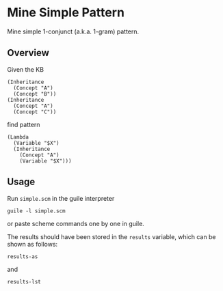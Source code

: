 # Mine Simple Pattern

Mine simple 1-conjunct (a.k.a. 1-gram) pattern.

## Overview

Given the KB
```
(Inheritance
  (Concept "A")
  (Concept "B"))
(Inheritance
  (Concept "A")
  (Concept "C"))
```
find pattern
```
(Lambda
  (Variable "$X")
  (Inheritance
    (Concept "A")
    (Variable "$X")))
```

## Usage

Run `simple.scm` in the guile interpreter

```
guile -l simple.scm
```

or paste scheme commands one by one in guile.

The results should have been stored in the `results` variable, which
can be shown as follows:

```scheme
results-as
```

and

```scheme
results-lst
```
